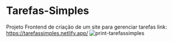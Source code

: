# Tarefas-Simples
Projeto Frontend de criação de um site para gerenciar tarefas
link: https://tarefassimples.netlify.app/
![print-tarefassimples](https://github.com/DaniloGobbi/Tarefas-Simples/assets/101953191/2ebf9a29-1a50-44df-96be-2e6b416eca3c)
